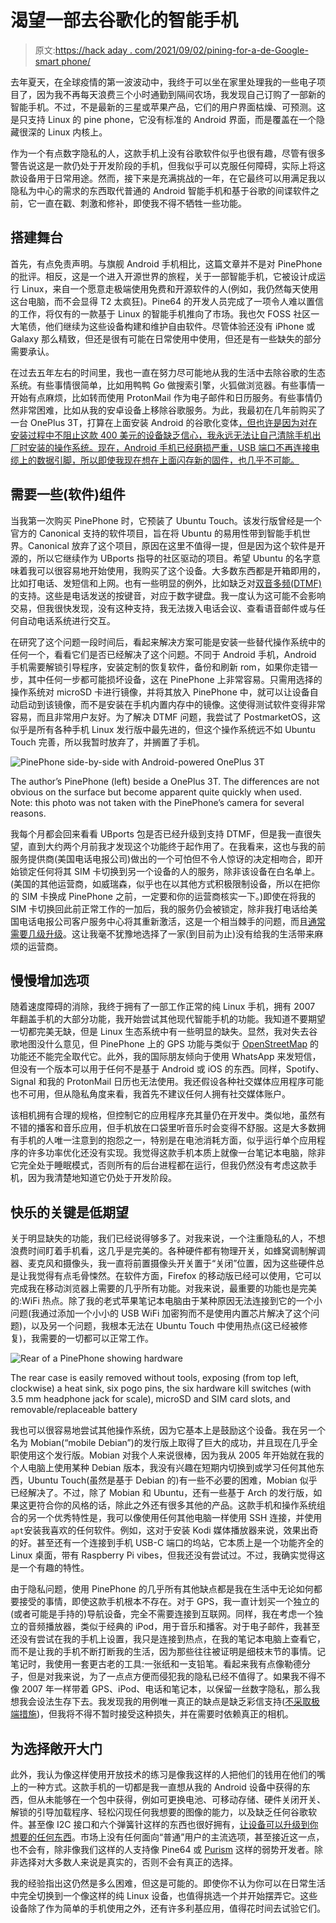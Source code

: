 # 渴望一部去谷歌化的智能手机

> 原文:[https://hack aday . com/2021/09/02/pining-for-a-de-Google-smart phone/](https://hackaday.com/2021/09/02/pining-for-a-de-googled-smartphone/)

去年夏天，在全球疫情的第一波波动中，我终于可以坐在家里处理我的一些电子项目了，因为我不再每天浪费三个小时通勤到隔间农场，我发现自己订购了一部新的智能手机。不过，不是最新的三星或苹果产品，它们的用户界面枯燥、可预测。这是只支持 Linux 的 pine phone，它没有标准的 Android 界面，而是覆盖在一个隐藏很深的 Linux 内核上。

作为一个有点数字隐私的人，这款手机上没有谷歌软件似乎也很有趣，尽管有很多警告说这是一款仍处于开发阶段的手机，但我似乎可以克服任何障碍，实际上将这款设备用于日常用途。然而，接下来是充满挑战的一年，在它最终可以用满足我以隐私为中心的需求的东西取代普通的 Android 智能手机和基于谷歌的间谍软件之前，它一直在戳、刺激和修补，即使我不得不牺牲一些功能。

## 搭建舞台

首先，有点免责声明。与旗舰 Android 手机相比，这篇文章并不是对 PinePhone 的批评。相反，这是一个进入开源世界的旅程，关于一部智能手机，它被设计成运行 Linux，来自一个愿意走极端使用免费和开源软件的人(例如，我仍然每天使用这台电脑，而不会显得 T2 太疯狂)。Pine64 的开发人员完成了一项令人难以置信的工作，将仅有的一款基于 Linux 的智能手机推向了市场。我也欠 FOSS 社区一大笔债，他们继续为这些设备构建和维护自由软件。尽管体验还没有 iPhone 或 Galaxy 那么精致，但还是很有可能在日常使用中使用，但还是有一些缺失的部分需要承认。

在过去五年左右的时间里，我也一直在努力尽可能地从我的生活中去除谷歌的生态系统。有些事情很简单，比如用鸭鸭 Go 做搜索引擎，火狐做浏览器。有些事情一开始有点麻烦，比如转而使用 ProtonMail 作为电子邮件和日历服务。有些事情仍然非常困难，比如从我的安卓设备上移除谷歌服务。为此，我最初在几年前购买了一台 OnePlus 3T，打算在上面安装 Android 的谷歌化变体[，但也许是因为对在安装过程中不阻止这款 400 美元的设备缺乏信心，我永远无法让自己清除手机出厂时安装的操作系统。现在，Android 手机已经磨损严重，USB 端口不再连接电缆上的数据引脚，所以即使我现在想在上面闪存新的固件，也几乎不可能。](https://lineageos.org/)

## 需要一些(软件)组件

当我第一次购买 PinePhone 时，它预装了 Ubuntu Touch。该发行版曾经是一个官方的 Canonical 支持的软件项目，旨在将 Ubuntu 的易用性带到智能手机世界。Canonical 放弃了这个项目，原因在这里不值得一提，但是因为这个软件是开源的，所以它继续作为 UBports 指导的社区驱动的项目。希望 Ubuntu 的名字意味着我可以很容易地开始使用，我购买了这个设备。大多数东西都是开箱即用的，比如打电话、发短信和上网。也有一些明显的例外，比如缺乏对[双音多频(DTMF)](https://en.wikipedia.org/wiki/Dual-tone_multi-frequency_signaling) 的支持。这些是电话发送的按键音，对应于数字键盘。我一度认为这可能不会影响交易，但我很快发现，没有这种支持，我无法拨入电话会议、查看语音邮件或与任何自动电话系统进行交互。

在研究了这个问题一段时间后，看起来解决方案可能是安装一些替代操作系统中的任何一个，看看它们是否已经解决了这个问题。不同于 Android 手机，Android 手机需要解锁引导程序，安装定制的恢复软件，备份和刷新 rom，如果你走错一步，其中任何一步都可能损坏设备，这在 PinePhone 上非常容易。只需用选择的操作系统对 microSD 卡进行镜像，并将其放入 PinePhone 中，就可以让设备自动启动到该镜像，而不是安装在手机内置内存中的镜像。这使得测试软件变得非常容易，而且非常用户友好。为了解决 DTMF 问题，我尝试了 PostmarketOS，这似乎是所有各种手机 Linux 发行版中最先进的，但这个操作系统远不如 Ubuntu Touch 完善，所以我暂时放弃了，并搁置了手机。

![PinePhone side-by-side with Android-powered OnePlus 3T](../Images/4cb64f2df26d60e5f694869ea51a7c16.png)

The author’s PinePhone (left) beside a OnePlus 3T. The differences are not obvious on the surface but become apparent quite quickly when used. Note: this photo was not taken with the PinePhone’s camera for several reasons.

我每个月都会回来看看 UBports 包是否已经升级到支持 DTMF，但是我一直很失望，直到大约两个月前我才发现这个功能终于起作用了。在我看来，这也与我的前服务提供商(美国电话电报公司)做出的一个可怕但不令人惊讶的决定相吻合，即开始锁定任何将其 SIM 卡切换到另一个设备的人的服务，除非该设备在白名单上。(美国的其他运营商，如威瑞森，似乎也在以其他方式积极限制设备，所以在把你的 SIM 卡换成 PinePhone 之前，一定要和你的运营商核实一下。)即使在将我的 SIM 卡切换回此前正常工作的一加后，我的服务仍会被锁定，除非我打电话给美国电话电报公司客户服务中心将其重新激活，这是一个相当棘手的问题，而且[通常需要几级升级](https://xkcd.com/806/)。这让我毫不犹豫地选择了一家(到目前为止)没有给我的生活带来麻烦的运营商。

## 慢慢增加选项

随着速度障碍的消除，我终于拥有了一部工作正常的纯 Linux 手机，拥有 2007 年翻盖手机的大部分功能，我开始尝试其他现代智能手机的功能。我知道不要期望一切都完美无缺，但是 Linux 生态系统中有一些明显的缺失。显然，我对失去谷歌地图没什么意见，但 PinePhone 上的 GPS 功能与类似于 [OpenStreetMap](https://www.openstreetmap.org/) 的功能还不能完全取代它。此外，我的国际朋友倾向于使用 WhatsApp 来发短信，但没有一个版本可以用于任何不是基于 Android 或 iOS 的东西。同样，Spotify、Signal 和我的 ProtonMail 日历也无法使用。我还假设各种社交媒体应用程序可能也不可用，但从隐私角度来看，我首先不建议任何人拥有社交媒体账户。

该相机拥有合理的规格，但控制它的应用程序充其量仍在开发中。类似地，虽然有不错的播客和音乐应用，但手机放在口袋里听音乐时会变得不舒服。这是大多数拥有手机的人唯一注意到的抱怨之一，特别是在电池消耗方面，似乎运行单个应用程序的许多功率优化还没有实现。我觉得这款手机本质上就像一台笔记本电脑，除非它完全处于睡眠模式，否则所有的后台进程都在运行，但我仍然没有考虑这款手机，因为我清楚地知道它仍处于开发阶段。

## 快乐的关键是低期望

关于明显缺失的功能，我们已经说得够多了。对我来说，一个注重隐私的人，不想浪费时间盯着手机看，这几乎是完美的。各种硬件都有物理开关，如蜂窝调制解调器、麦克风和摄像头，我一直将前置摄像头开关置于“关闭”位置，因为这些硬件总是让我觉得有点毛骨悚然。在软件方面，Firefox 的移动版已经可以使用，它可以完成我在移动浏览器上需要的几乎所有功能。对我来说，最重要的功能也是完美的:WiFi 热点。除了我的老式苹果笔记本电脑由于某种原因无法连接到它的一个小问题(我通过添加一个小小的 USB WiFi 加密狗而不是使用内置芯片解决了这个问题)，以及另一个问题，我根本无法在 Ubuntu Touch 中使用热点(这已经被修复)，我需要的一切都可以正常工作。

![Rear of a PinePhone showing hardware](../Images/e0a28ffbb61e547b40ca7470b6ccaaa8.png)

The rear case is easily removed without tools, exposing (from top left, clockwise) a heat sink, six pogo pins, the six hardware kill switches (with 3.5 mm headphone jack for scale), microSD and SIM card slots, and removable/replaceable battery

我也可以很容易地尝试其他操作系统，因为它基本上是鼓励这个设备。我在另一个名为 Mobian(“mobile Debian”)的发行版上取得了巨大的成功，并且现在几乎全职使用这个发行版。Mobian 对我个人来说很棒，因为我从 2005 年开始就在我的个人电脑上使用某种 Debian 版本，我没有兴趣在短期内切换到或学习任何其他东西，Ubuntu Touch(虽然是基于 Debian 的)有一些不必要的困难，Mobian 似乎已经解决了。不过，除了 Mobian 和 Ubuntu，还有一些基于 Arch 的发行版，如果这更符合你的风格的话，除此之外还有很多其他的产品。这款手机和操作系统组合的另一个优秀特性是，我可以像使用任何其他电脑一样使用 SSH 连接，并使用`apt`安装我喜欢的任何软件。例如，这对于安装 Kodi 媒体播放器来说，效果出奇的好。甚至还有一个连接到手机 USB-C 端口的坞站，它本质上是一个功能齐全的 Linux 桌面，带有 Raspberry Pi vibes，但我还没有尝试过。不过，我确实觉得这是一个有趣的特性。

由于隐私问题，使用 PinePhone 的几乎所有其他缺点都是我在生活中无论如何都要接受的事情，即使这款手机根本不存在。对于 GPS，我一直计划买一个独立的(或者可能是手持的)导航设备，完全不需要连接到互联网。同样，我在考虑一个独立的音频播放器，类似于经典的 iPod，用于音乐和播客。对于电子邮件，我甚至还没有尝试在我的手机上设置，我只是连接到热点，在我的笔记本电脑上查看它，而不是让我的手机不断打断我的生活，因为那些往往被证明是细枝末节的事情。记笔记时，我使用一套更古老的工具:一张纸和一支铅笔。看起来我有点像勒德分子，但是对我来说，为了一点点方便而侵犯我的隐私已经不值得了。如果我不得不像 2007 年一样带着 GPS、iPod、电话和笔记本，以保留一丝数字隐私，那么我想我会设法生存下去。我发现我的用例唯一真正的缺点是缺乏彩信支持([不采取极端措施](https://wiki.mobian-project.org/doku.php?id=mms))，但我将不得不暂时接受这种损失，并在需要时依赖真正的相机。

## 为选择敞开大门

此外，我认为像这样使用开放技术的练习是像我这样的人把他们的钱用在他们的嘴上的一种方式。这款手机的一切都是我一直想从我的 Android 设备中获得的东西，但从未能够在一个包中获得，例如可更换电池、可移动存储、硬件关闭开关、解锁的引导加载程序、轻松闪现任何我想要的图像的能力，以及缺乏任何谷歌软件。甚至像 I2C 接口和六个弹簧针这样的东西也很好拥有，[让设备可以升级到你想要的任何东西](https://hackaday.com/2020/08/03/pinephone-gets-thermal-imaging-backpack/)。市场上没有任何面向“普通”用户的主流选项，甚至接近这一点，也不会有，除非像我们这样的人支持像 Pine64 或 [Purism](https://puri.sm/products/librem-5/) 这样的弱势开发者。除非选择对大多数人来说是真实的，否则不会有真正的选择。

我的经验指出这仍然是多么困难，但这是可能的。即使你不认为你可以在日常生活中完全切换到一个像这样的纯 Linux 设备，也值得挑选一个并开始摆弄它。这些设备除了作为简单的手机使用之外，还有许多利基应用，值得花时间去试验它们。